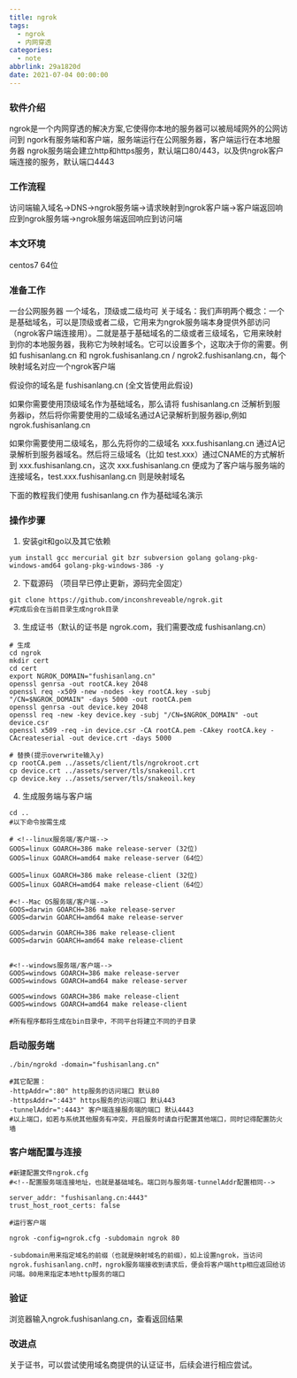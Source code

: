 ```yaml
---
title: ngrok
tags:
  - ngrok
  - 内网穿透
categories:
  - note
abbrlink: 29a1820d
date: 2021-07-04 00:00:00
---
```


### 软件介绍

ngrok是一个内网穿透的解决方案,它使得你本地的服务器可以被局域网外的公网访问到
ngork有服务端和客户端，服务端运行在公网服务器，客户端运行在本地服务器
ngrok服务端会建立http和https服务，默认端口80/443，以及供ngrok客户端连接的服务，默认端口4443

<!--more-->
### 工作流程

访问端输入域名->DNS->ngrok服务端->请求映射到ngrok客户端->客户端返回响应到ngrok服务端->ngrok服务端返回响应到访问端

### 本文环境
centos7 64位 

### 准备工作
一台公网服务器
一个域名，顶级或二级均可
关于域名：我们声明两个概念：一个是基础域名，可以是顶级或者二级，它用来为ngrok服务端本身提供外部访问（ngrok客户端连接用）。二就是基于基础域名的二级或者三级域名，它用来映射到你的本地服务器，我称它为映射域名。它可以设置多个，这取决于你的需要。例如 fushisanlang.cn 和 ngrok.fushisanlang.cn / ngrok2.fushisanlang.cn，每个映射域名对应一个ngrok客户端

假设你的域名是 fushisanlang.cn (全文皆使用此假设)

如果你需要使用顶级域名作为基础域名，那么请将 fushisanlang.cn 泛解析到服务器ip，然后将你需要使用的二级域名通过A记录解析到服务器ip,例如 ngrok.fushisanlang.cn

如果你需要使用二级域名，那么先将你的二级域名 xxx.fushisanlang.cn 通过A记录解析到服务器域名。然后将三级域名（比如 test.xxx）通过CNAME的方式解析到 xxx.fushisanlang.cn，这次 xxx.fushisanlang.cn 便成为了客户端与服务端的连接域名，test.xxx.fushisanlang.cn 则是映射域名

下面的教程我们使用 fushisanlang.cn 作为基础域名演示

### 操作步骤

1. 安装git和go以及其它依赖
```shell
yum install gcc mercurial git bzr subversion golang golang-pkg-windows-amd64 golang-pkg-windows-386 -y
```

2. 下载源码 （项目早已停止更新，源码完全固定）
```shell
git clone https://github.com/inconshreveable/ngrok.git
#完成后会在当前目录生成ngrok目录
```

3. 生成证书（默认的证书是 ngrok.com，我们需要改成 fushisanlang.cn）
```shell
# 生成
cd ngrok  
mkdir cert 
cd cert
export NGROK_DOMAIN="fushisanlang.cn"
openssl genrsa -out rootCA.key 2048
openssl req -x509 -new -nodes -key rootCA.key -subj "/CN=$NGROK_DOMAIN" -days 5000 -out rootCA.pem
openssl genrsa -out device.key 2048
openssl req -new -key device.key -subj "/CN=$NGROK_DOMAIN" -out device.csr
openssl x509 -req -in device.csr -CA rootCA.pem -CAkey rootCA.key -CAcreateserial -out device.crt -days 5000

# 替换(提示overwrite输入y)
cp rootCA.pem ../assets/client/tls/ngrokroot.crt
cp device.crt ../assets/server/tls/snakeoil.crt
cp device.key ../assets/server/tls/snakeoil.key
```

4. 生成服务端与客户端

```shell
cd ..
#以下命令按需生成

# <!--linux服务端/客户端-->
GOOS=linux GOARCH=386 make release-server (32位)
GOOS=linux GOARCH=amd64 make release-server（64位）

GOOS=linux GOARCH=386 make release-client (32位)
GOOS=linux GOARCH=amd64 make release-client（64位）

#<!--Mac OS服务端/客户端-->
GOOS=darwin GOARCH=386 make release-server
GOOS=darwin GOARCH=amd64 make release-server

GOOS=darwin GOARCH=386 make release-client
GOOS=darwin GOARCH=amd64 make release-client


#<!--windows服务端/客户端-->
GOOS=windows GOARCH=386 make release-server
GOOS=windows GOARCH=amd64 make release-server

GOOS=windows GOARCH=386 make release-client
GOOS=windows GOARCH=amd64 make release-client

#所有程序都将生成在bin目录中，不同平台将建立不同的子目录

```



### 启动服务端
```shell
./bin/ngrokd -domain="fushisanlang.cn"

#其它配置：
-httpAddr=":80" http服务的访问端口 默认80
-httpsAddr=":443" https服务的访问端口 默认443
-tunnelAddr=":4443" 客户端连接服务端的端口 默认4443
#以上端口，如若与系统其他服务有冲突，开启服务时请自行配置其他端口，同时记得配置防火墙
```
### 客户端配置与连接

```shell
#新建配置文件ngrok.cfg
#<!--配置服务端连接地址，也就是基础域名。端口则与服务端-tunnelAddr配置相同-->

server_addr: "fushisanlang.cn:4443"  
trust_host_root_certs: false

#运行客户端

ngrok -config=ngrok.cfg -subdomain ngrok 80 

-subdomain用来指定域名的前缀（也就是映射域名的前缀），如上设置ngrok，当访问ngrok.fushisanlang.cn时，ngrok服务端接收到请求后，便会将客户端http相应返回给访问端。80用来指定本地http服务的端口
```

### 验证
浏览器输入ngrok.fushisanlang.cn，查看返回结果

### 改进点
关于证书，可以尝试使用域名商提供的认证证书，后续会进行相应尝试。
